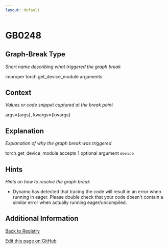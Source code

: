 ```yaml
---
layout: default
---
```

# GB0248

## Graph-Break Type
*Short name describing what triggered the graph break*

improper torch.get_device_module arguments

## Context
*Values or code snippet captured at the break point*

args={args}, kwargs={kwargs}

## Explanation
*Explanation of why the graph break was triggered*

torch.get_device_module accepts 1 optional argument `device`

## Hints
*Hints on how to resolve the graph break*

- Dynamo has detected that tracing the code will result in an error when running in eager. Please double check that your code doesn't contain a similar error when actually running eager/uncompiled.


## Additional Information

<!-- ADDITIONAL INFORMATION START - Add custom information below this line -->

<!-- ADDITIONAL INFORMATION END -->

[Back to Registry](../index.html)

[Edit this page on GitHub](https://github.com/pytorch-labs/compile-graph-break-site/edit/main/docs/gb/gb0248.md)
